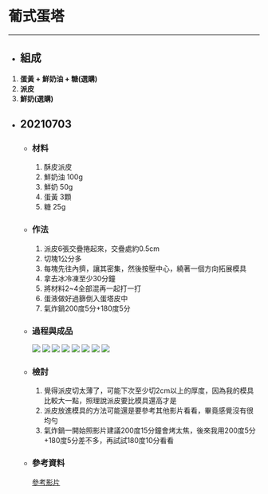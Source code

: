 # 葡式蛋塔
---
+ ## 組成
 1. **蛋黃 + 鮮奶油 + 糖(選購)**
 2. **派皮**
 3. **鮮奶(選購)**


+ ## 20210703
  + ### 材料
    1. 酥皮派皮
    2. 鮮奶油 100g
    3. 鮮奶 50g
    4. 蛋黃 3顆
    5. 糖 25g
  
  + ### 作法
    1. 派皮6張交疊捲起來，交疊處約0.5cm
    2. 切塊1公分多
    3. 每塊先往內擠，讓其密集，然後按壓中心，繞著一個方向拓展模具
    4. 拿去冰冷凍至少30分鐘
    5. 將材料2~4全部混再一起打一打
    6. 蛋液做好過篩倒入蛋塔皮中
    7. 氣炸鍋200度5分+180度5分

  
  + ### 過程與成品
    ![](./../Image/20210703_1.jpg)
    ![](./../Image/20210703_2.jpg)
    ![](./../Image/20210703_3.jpg)
    ![](./../Image/20210703_4.jpg)
    ![](./../Image/20210703_5.jpg)
    ![](./../Image/20210703_6.jpg)
    ![](./../Image/20210703_7.jpg)
    ![](./../Image/20210703_8.jpg)
   
  
  + ### 檢討
    1. 覺得派皮切太薄了，可能下次至少切2cm以上的厚度，因為我的模具比較大一點，照理說派皮要比模具還高才是
    2. 派皮放進模具的方法可能還是要參考其他影片看看，畢竟感覺沒有很均勻
    3. 氣炸鍋一開始照影片建議200度15分鐘會烤太焦，後來我用200度5分+180度5分差不多，再試試180度10分看看
  
  + ### 參考資料
    [參考影片](https://youtu.be/yga1PhgZenU)